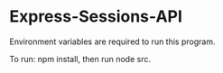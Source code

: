 # Express-Sessions-API

Environment variables are required to run this program.

To run: npm install, then run node src.